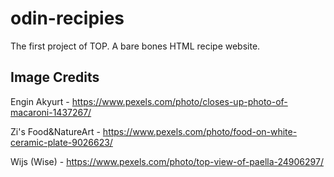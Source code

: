 # odin-recipies

The first project of TOP. A bare bones HTML recipe website.

## Image Credits

Engin Akyurt - https://www.pexels.com/photo/closes-up-photo-of-macaroni-1437267/

Zi's Food&NatureArt - https://www.pexels.com/photo/food-on-white-ceramic-plate-9026623/

Wijs (Wise) - https://www.pexels.com/photo/top-view-of-paella-24906297/